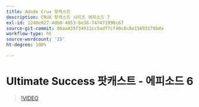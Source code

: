 ```yaml
---
title: Adode Crux 팟캐스트
description: CRUX 팟캐스트 시리즈 에피소드 7
exl-id: 1240e927-4db0-4053-be36-747471998c67
source-git-commit: 06aa435f34911cc5adf7cf40c8c8e15693178bda
workflow-type: ht
source-wordcount: '15'
ht-degree: 100%

---
```


# Ultimate Success 팟캐스트 - 에피소드 6

>[!VIDEO](https://video.tv.adobe.com/v/3429332?quality=12learn=on)
